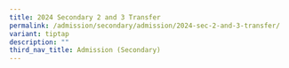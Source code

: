 ```yaml
---
title: 2024 Secondary 2 and 3 Transfer
permalink: /admission/secondary/admission/2024-sec-2-and-3-transfer/
variant: tiptap
description: ""
third_nav_title: Admission (Secondary)
---
```

